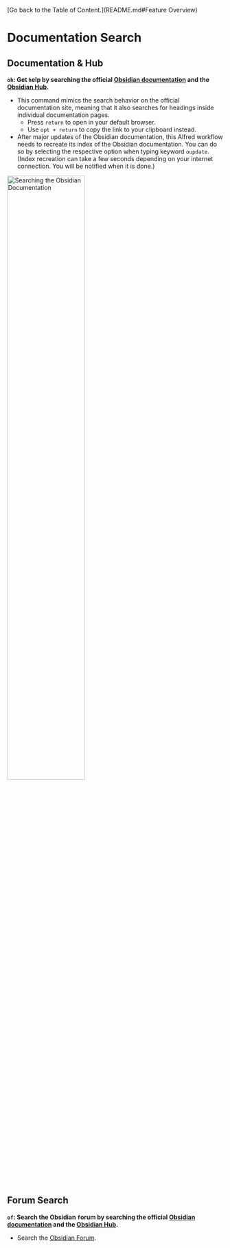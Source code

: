 [Go back to the Table of Content.](README.md#Feature Overview)

# Documentation Search

## Documentation & Hub
**`oh`: Get `h`elp by searching the official [Obsidian documentation](https://help.obsidian.md/Start+here) and the [Obsidian Hub](https://publish.obsidian.md/hub).**
- This command mimics the search behavior on the official documentation site, meaning that it also searches for headings inside individual documentation pages.
	- Press `return` to open in your default browser.
	- Use `opt + return` to copy the link to your clipboard instead.
- After major updates of the Obsidian documentation, this Alfred workflow needs to recreate its index of the Obsidian documentation. You can do so by selecting the respective option when typing keyword `oupdate`. (Index recreation can take a few seconds depending on your internet connection. You will be notified when it is done.)

<img src="https://i.imgur.com/RkKGrLw.gif" alt="Searching the Obsidian Documentation" width=60%>

## Forum Search
**`of`: Search the Obsidian `f`orum by searching the official [Obsidian documentation](https://help.obsidian.md/Start+here) and the [Obsidian Hub](https://publish.obsidian.md/hub).**
- Search the [Obsidian Forum](https://forum.obsidian.md/s).
